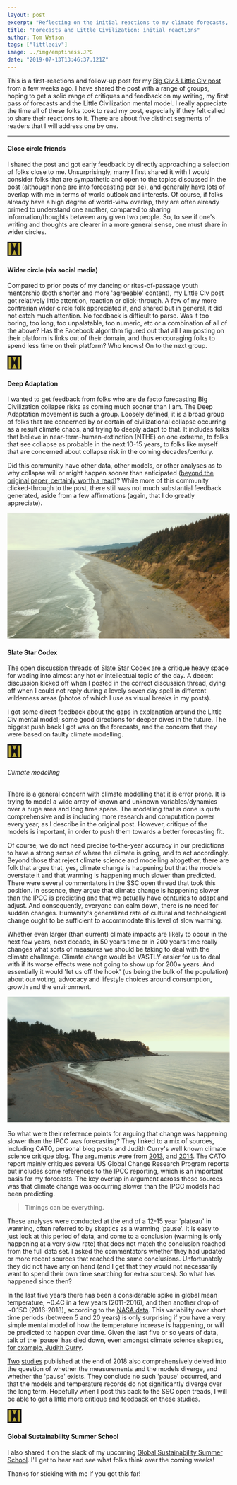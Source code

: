 ```yaml
---
layout: post
excerpt: "Reflecting on the initial reactions to my climate forecasts, Little Civilization, and what comes next"
title: "Forecasts and Little Civilization: initial reactions"
author: Tom Watson
tags: ["littleciv"]
image: ../img/emptiness.JPG
date: "2019-07-13T13:46:37.121Z"
---
```


This is a first-reactions and follow-up post for my [Big Civ & Little Civ post](https://twicefire.com/littleciv/littleciv/) from a few weeks ago. I have shared the post with a range of groups, hoping to get a solid range of critiques and feedback on my writing, my first pass of forecasts and the Little Civilization mental model. I really appreciate the time all of these folks took to read my post, especially if they felt called to share their reactions to it. There are about five distinct segments of readers that I will address one by one. 

---

#### Close circle friends
I shared the post and got early feedback by directly approaching a selection of folks close to me. Unsurprisingly, many I first shared it with I would consider folks that are sympathetic and open to the topics discussed in the post (although none are into forecasting per se), and generally have lots of overlap with me in terms of world outlook and interests. Of course, if folks already have a high degree of world-view overlap, they are often already primed to understand one another, compared to sharing information/thoughts between any given two people. So, to see if one's writing and thoughts are clearer in a more general sense, one must share in wider circles.

![break](../img/icon.jpg)

#### Wider circle (via social media)
Compared to prior posts of my dancing or rites-of-passage youth mentorship (both shorter and more 'agreeable' content), my Little Civ post got relatively little attention, reaction or click-through. A few of my more contrarian wider circle folk appreciated it, and shared but in general, it did not catch much attention. No feedback is difficult to parse. Was it too boring, too long, too unpalatable, too numeric, etc or a combination of all of the above? Has the Facebook algorithm figured out that all I am posting on their platform is links out of their domain, and thus encouraging folks to spend less time on their platform? Who knows! On to the next group.

![break](../img/icon.jpg)

#### Deep Adaptation
I wanted to get feedback from folks who are de facto forecasting Big Civilization collapse risks as coming much sooner than I am. The Deep Adaptation movement is such a group. Loosely defined, it is a broad group of folks that are concerned by or certain of civilizational collapse occurring as a result climate chaos, and trying to deeply adapt to that. It includes folks that believe in near-term-human-extinction (NTHE) on one extreme, to folks that see collapse as probable in the next 10-15 years, to folks like myself that are concerned about collapse risk in the coming decades/century.

Did this community have other data, other models, or other analyses as to why collapse will or might happen sooner than anticipated ([beyond the original paper, certainly worth a read](http://lifeworth.com/deepadaptation.pdf))? While more of this community clicked-through to the post, there still was not much substantial feedback generated, aside from a few affirmations (again, that I do greatly appreciate).

![break](../img/agateNorthHigh.JPG)

#### Slate Star Codex
The open discussion threads of [Slate Star Codex](https://slatestarcodex.com/) are a critique heavy space for wading into almost any hot or intellectual topic of the day. A decent discussion kicked off when I posted in the correct discussion thread, dying off when I could not reply during a lovely seven day spell in different wilderness areas (photos of which I use as visual breaks in my posts).

I got some direct feedback about the gaps in explanation around the Little Civ mental model; some good directions for deeper dives in the future. The biggest push back I got was on the forecasts, and the concern that they were based on faulty climate modelling.

![break](../img/icon.jpg)

###### Climate modelling

There is a general concern with climate modelling that it is error prone. It is trying to model a wide array of known and unknown variables/dynamics over a huge area and long time spans. The modelling that is done is quite comprehensive and is including more research and computation power every year, as I describe in the original post. However, critique of the models is important, in order to push them towards a better forecasting fit.
 
Of course, we do not need precise to-the-year accuracy in our predictions to have a strong sense of where the climate is going, and to act accordingly. Beyond those that reject climate science and modelling altogether, there are folk that argue that, yes, climate change is happening but that the models overstate it and that warming is happening much slower than predicted. There were several commentators in the SSC open thread that took this position. In essence, they argue that climate change is happening slower than the IPCC is predicting and that we actually have centuries to adapt and adjust. And consequently, everyone can calm down, there is no need for sudden changes. Humanity's generalized rate of cultural and technological change ought to be sufficient to accommodate this level of slow warming.

Whether even larger (than current) climate impacts are likely to occur in the next few years, next decade, in 50 years time or in 200 years time really changes what sorts of measures we should be taking to deal with the climate challenge. Climate change would be VASTLY easier for us to deal with if its worse effects were not going to show up for 200+ years. And essentially it would 'let us off the hook' (us being the bulk of the population) about our voting, advocacy and lifestyle choices around consumption, growth and the environment.

![break](../img/agateSouth.JPG)

So what were their reference points for arguing that change was happening slower than the IPCC was forecasting? They linked to a mix of sources, including CATO, personal blog posts and Judith Curry's well known climate science critique blog. The arguments were from [2013](https://object.cato.org/sites/cato.org/files/serials/files/regulation/2013/9/regv36n3-6n.pdf), and [2014](http://daviddfriedman.blogspot.com/2014/03/have-past-ipcc-temperature.html). The CATO report mainly critiques several US Global Change Research Program
reports but includes some references to the IPCC reporting, which is an important basis for my forecasts. The key overlap in argument across those sources was that climate change was occurring slower than the IPCC models had been predicting.

> Timings can be everything. 

These analyses were conducted at the end of a 12-15 year 'plateau' in warming, often referred to by skeptics as a warming 'pause'. It is easy to just look at this period of data, and come to a conclusion (warming is only happening at a very slow rate) that does not match the conclusion reached from the full data set. I asked the commentators whether they had updated or more recent sources that reached the same conclusions. Unfortunately they did not have any on hand (and I get that they would not necessarily want to spend their own time searching for extra sources). So what has happened since then?

In the last five years there has been a considerable spike in global mean temperature, ~0.4C in a few years (2011-2016), and then another drop of ~0.15C (2016-2018), according to the [NASA data](https://climate.nasa.gov/vital-signs/global-temperature/). This variability over short time periods (between 5 and 20 years) is only surprising if you have a very simple mental model of how the temperature increase is happening, or will be predicted to happen over time. Given the last five or so years of data, talk of the 'pause' has died down, even amongst climate science skeptics, [for example, Judith Curry](https://judithcurry.com/?s=pause). 

[Two](https://iopscience.iop.org/article/10.1088/1748-9326/aaf372) [studies](https://iopscience.iop.org/article/10.1088/1748-9326/aaf342) published at the end of 2018 also comprehensively delved into the question of whether the measurements and the models diverge, and whether the 'pause' exists. They conclude no such 'pause' occurred, and that the models and temperature records do not significantly diverge over the long term. Hopefully when I post this back to the SSC open treads, I will be able to get a little more critique and feedback on these studies.

![break](../img/icon.jpg)

#### Global Sustainability Summer School
I also shared it on the slack of my upcoming [Global Sustainability Summer School](https://twicefire.com/summerschool). I'll get to hear and see what folks think over the coming weeks!

Thanks for sticking with me if you got this far!